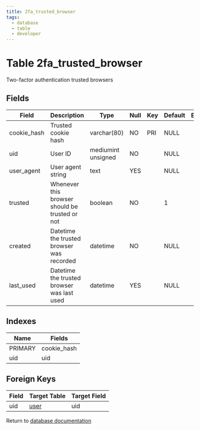 ```yaml
---
title: 2fa_trusted_browser
tags:
  - database
  - table
  - developer
---
```

# Table 2fa_trusted_browser

Two-factor authentication trusted browsers

## Fields

| Field       | Description                                    | Type               | Null | Key | Default | Extra |
| ----------- | ---------------------------------------------- | ------------------ | ---- | --- | ------- | ----- |
| cookie_hash | Trusted cookie hash                            | varchar(80)        | NO   | PRI | NULL    |       |
| uid         | User ID                                        | mediumint unsigned | NO   |     | NULL    |       |
| user_agent  | User agent string                              | text               | YES  |     | NULL    |       |
| trusted     | Whenever this browser should be trusted or not | boolean            | NO   |     | 1       |       |
| created     | Datetime the trusted browser was recorded      | datetime           | NO   |     | NULL    |       |
| last_used   | Datetime the trusted browser was last used     | datetime           | YES  |     | NULL    |       |

## Indexes

| Name    | Fields      |
| ------- | ----------- |
| PRIMARY | cookie_hash |
| uid     | uid         |

## Foreign Keys

| Field | Target Table                   | Target Field |
| ----- | ------------------------------ | ------------ |
| uid   | [user](/spec/database/db_user) | uid          |

Return to [database documentation](/spec/database/)

